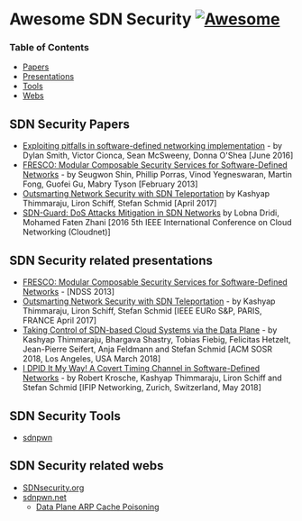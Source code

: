 # Awesome SDN Security [![Awesome](https://cdn.rawgit.com/sindresorhus/awesome/d7305f38d29fed78fa85652e3a63e154dd8e8829/media/badge.svg)](https://github.com/sindresorhus/awesome)

### Table of Contents
- [Papers](#Papers)
- [Presentations](#Presentations)
- [Tools](#Tools)
- [Webs](#Webs)

## <a name="Papers" />SDN Security Papers
+ [Exploiting pitfalls in software-defined networking implementation](https://www.researchgate.net/publication/306064144_Exploiting_pitfalls_in_software-defined_networking_implementation) - by Dylan Smith, Victor Cionca, Sean McSweeny, Donna O'Shea [June 2016]
+ [FRESCO: Modular Composable Security Services for Software-Defined Networks](http://www.csl.sri.com/users/vinod/papers/fresco.pdf) - by Seugwon Shin, Phillip Porras, Vinod Yegneswaran, Martin Fong, Guofei Gu, Mabry Tyson [February 2013]
+ [Outsmarting Network Security with SDN Teleportation](https://www.net.t-labs.tu-berlin.de/~stefan/eurosp17.pdf) by Kashyap Thimmaraju, Liron Schiff, Stefan Schmid [April 2017]
+ [SDN-Guard: DoS Attacks Mitigation in SDN Networks](https://ieeexplore.ieee.org/abstract/document/7776605/) by Lobna Dridi, Mohamed Faten Zhani [2016 5th IEEE International Conference on Cloud Networking (Cloudnet)]

## <a name="Presentations" />SDN Security related presentations
+ [FRESCO: Modular Composable Security Services for Software-Defined Networks](https://es.slideshare.net/rogerjian/fresco-sdn-security-ndss2013-presentation-slides) - [NDSS 2013]
+ [Outsmarting Network Security with SDN Teleportation](https://www.net.t-labs.tu-berlin.de/~stefan/eurosp17slides.pdf) - by Kashyap Thimmaraju, Liron Schiff, Stefan Schmid [IEEE EURo S&P, PARIS, FRANCE April 2017] 
+ [Taking Control of SDN-based Cloud Systems via the Data Plane](http://users.sec.t-labs.tu-berlin.de/~hashkash/talks/TakingControlofSDN-basedCloudSystemsviatheDataPlane.pdf) - by Kashyap Thimmaraju, Bhargava Shastry, Tobias Fiebig, Felicitas Hetzelt,
Jean-Pierre Seifert, Anja Feldmann and Stefan Schmid [ACM SOSR 2018, Los Angeles, USA March 2018]
+ [I DPID It My Way! A Covert Timing Channel in Software-Defined Networks](http://users.sec.t-labs.tu-berlin.de/~hashkash/talks/networking18-slides.pdf) - by Robert Krosche, Kashyap Thimmaraju, Liron Schiff and Stefan Schmid [IFIP Networking, Zurich, Switzerland, May 2018]

## <a name="Tools" />SDN Security Tools
+ [sdnpwn](https://github.com/smythtech/sdnpwn)

## <a name="Webs" />SDN Security related webs
+ [SDNsecurity.org](http://www.sdnsecurity.org/)
+ [sdnpwn.net](https://sdnpwn.net/)
	+ [Data Plane ARP Cache Poisoning](https://sdnpwn.net/2017/09/21/data-plane-arp-cache-poisoning/)

